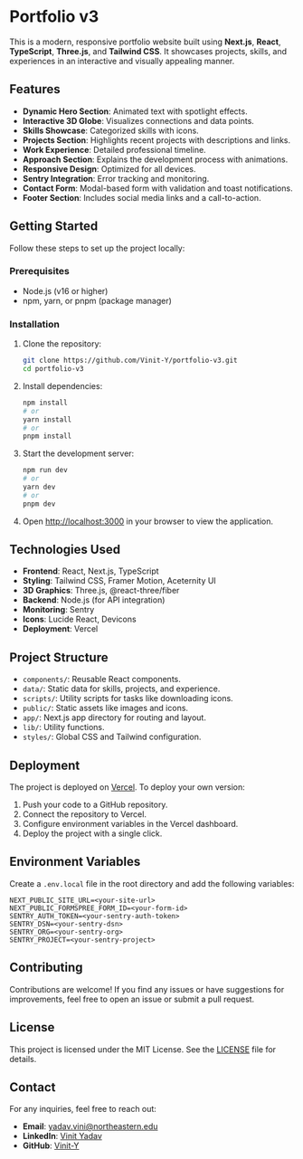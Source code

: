 # Portfolio v3

This is a modern, responsive portfolio website built using **Next.js**, **React**, **TypeScript**, **Three.js**, and **Tailwind CSS**. It showcases projects, skills, and experiences in an interactive and visually appealing manner.

## Features

- **Dynamic Hero Section**: Animated text with spotlight effects.
- **Interactive 3D Globe**: Visualizes connections and data points.
- **Skills Showcase**: Categorized skills with icons.
- **Projects Section**: Highlights recent projects with descriptions and links.
- **Work Experience**: Detailed professional timeline.
- **Approach Section**: Explains the development process with animations.
- **Responsive Design**: Optimized for all devices.
- **Sentry Integration**: Error tracking and monitoring.
- **Contact Form**: Modal-based form with validation and toast notifications.
- **Footer Section**: Includes social media links and a call-to-action.

## Getting Started

Follow these steps to set up the project locally:

### Prerequisites

- Node.js (v16 or higher)
- npm, yarn, or pnpm (package manager)

### Installation

1. Clone the repository:
   ```bash
   git clone https://github.com/Vinit-Y/portfolio-v3.git
   cd portfolio-v3
   ```

2. Install dependencies:
   ```bash
   npm install
   # or
   yarn install
   # or
   pnpm install
   ```

3. Start the development server:
   ```bash
   npm run dev
   # or
   yarn dev
   # or
   pnpm dev
   ```

4. Open [http://localhost:3000](http://localhost:3000) in your browser to view the application.

## Technologies Used

- **Frontend**: React, Next.js, TypeScript
- **Styling**: Tailwind CSS, Framer Motion, Aceternity UI
- **3D Graphics**: Three.js, @react-three/fiber
- **Backend**: Node.js (for API integration)
- **Monitoring**: Sentry
- **Icons**: Lucide React, Devicons
- **Deployment**: Vercel

## Project Structure

- `components/`: Reusable React components.
- `data/`: Static data for skills, projects, and experience.
- `scripts/`: Utility scripts for tasks like downloading icons.
- `public/`: Static assets like images and icons.
- `app/`: Next.js app directory for routing and layout.
- `lib/`: Utility functions.
- `styles/`: Global CSS and Tailwind configuration.

## Deployment

The project is deployed on [Vercel](https://vercel.com). To deploy your own version:

1. Push your code to a GitHub repository.
2. Connect the repository to Vercel.
3. Configure environment variables in the Vercel dashboard.
4. Deploy the project with a single click.

## Environment Variables

Create a `.env.local` file in the root directory and add the following variables:

```
NEXT_PUBLIC_SITE_URL=<your-site-url>
NEXT_PUBLIC_FORMSPREE_FORM_ID=<your-form-id>
SENTRY_AUTH_TOKEN=<your-sentry-auth-token>
SENTRY_DSN=<your-sentry-dsn>
SENTRY_ORG=<your-sentry-org>
SENTRY_PROJECT=<your-sentry-project>
```

## Contributing

Contributions are welcome! If you find any issues or have suggestions for improvements, feel free to open an issue or submit a pull request.

## License

This project is licensed under the MIT License. See the [LICENSE](LICENSE) file for details.

## Contact

For any inquiries, feel free to reach out:

- **Email**: [yadav.vini@northeastern.edu](mailto:yadav.vini@northeastern.edu)
- **LinkedIn**: [Vinit Yadav](https://www.linkedin.com/in/Vinit-Y)
- **GitHub**: [Vinit-Y](https://github.com/Vinit-Y)
